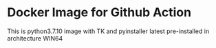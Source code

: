 # Docker Image for Github Action
This is python3.7.10 image with TK and pyinstaller latest pre-installed in architecture WIN64

